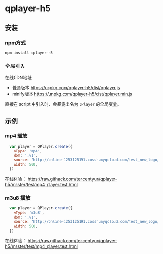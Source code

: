 # qplayer-h5

## 安装

### npm方式

`npm install qplayer-h5`

### 全局引入

在线CDN地址

* 普通版本 https://unpkg.com/qplayer-h5/dist/qplayer.js
* minify版本 https://unpkg.com/qplayer-h5/dist/qplayer.min.js

直接在 script 中引入时，会暴露出名为 `QPlayer` 的全局变量。

## 示例

### mp4 播放

```js
  var player = QPlayer.create({
    vType: 'mp4',
    dom: '.v1',
    source: 'http://online-1253125191.cossh.myqcloud.com/test_new_logo/dragons1.mp4.f40.mp4',
    width: 500,
  })
```

在线体验： https://raw.githack.com/tencentyun/qplayer-h5/master/test/mp4_player.test.html

### m3u8 播放

```js
  var player = QPlayer.create({
    vType: 'm3u8',
    dom: '.v1',
    source: 'http://online-1253125191.cossh.myqcloud.com/test_new_logo/dragons1.mp4.f40.m3u8',
    width: 500,
  })
```

在线体验： https://raw.githack.com/tencentyun/qplayer-h5/master/test/mp4_player.test.html